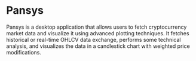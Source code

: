 # Pansys
Pansys is a desktop application that allows users to fetch cryptocurrency market data and visualize it using advanced plotting techniques. It fetches historical or real-time OHLCV data  exchange, performs some technical analysis, and visualizes the data in a candlestick chart with weighted price modifications.
